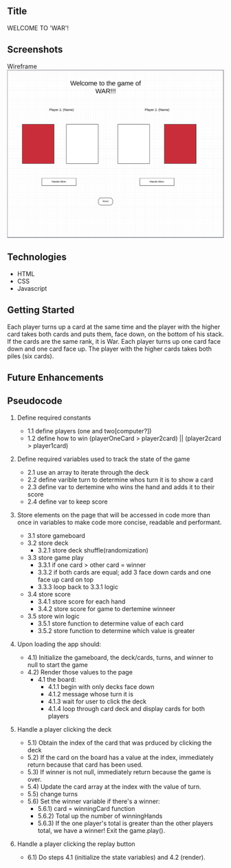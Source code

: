 ## Title

WELCOME TO 'WAR'!

## Screenshots

Wireframe
![war wireframe](./images/War_Wireframe.png)

## Technologies

- HTML
- CSS
- Javascript

## Getting Started

Each player turns up a card at the same time and the player with the higher card takes both cards and puts them, face down, on the bottom of his stack. If the cards are the same rank, it is War. Each player turns up one card face down and one card face up. The player with the higher cards takes both piles (six cards).

## Future Enhancements

## Pseudocode

1) Define required constants
    - 1.1 define players (one and two[computer?])
    - 1.2 define how to win (playerOneCard > player2card) || (player2card > player1card)

2) Define required variables used to track the state of the game
    - 2.1 use an array to iterate through the deck 
    - 2.2 define varible turn to determine whos turn it is to show a card
    - 2.3 define var to dertemine who wins the hand and adds it to their score
    - 2.4 define var to keep score

3) Store elements on the page that will be accessed in code more than once in variables to make code more concise, readable and performant.
    - 3.1 store gameboard
    - 3.2 store deck
        - 3.2.1 store deck shuffle(randomization)
    - 3.3 store game play 
        - 3.3.1 if one card > other card = winner
        - 3.3.2 if both cards are equal; add 3 face down cards and one face up card on top
        - 3.3.3 loop back to 3.3.1 logic
    - 3.4 store score
        - 3.4.1 store score for each hand
        - 3.4.2 store score for game to dertemine winneer
    - 3.5 store win logic
        - 3.5.1 store function to determine value of each card
        - 3.5.2 store function to determine which value is greater

4) Upon loading the app should:
	- 4.1) Initialize the gameboard, the deck/cards, turns, and winner to null to start the game
	- 4.2) Render those values to the page
        - 4.1 the board:
            - 4.1.1 begin with only decks face down
            - 4.1.2 message whose turn it is
            - 4.1.3 wait for user to click the deck
            - 4.1.4 loop through card deck and display cards for both players 

5) Handle a player clicking the deck
	- 5.1) Obtain the index of the card that was prduced by clicking the deck
	- 5.2) If the card on the board has a value at the index, immediately return because that card has been used.
	- 5.3) If winner is not null, immediately return because the game is over.
	- 5.4) Update the card array at the index with the value of turn.
	- 5.5) change turns 
	- 5.6) Set the winner variable if there's a winner:
		- 5.6.1) card = winningCard function
		- 5.6.2) Total up the number of winningHands
		- 5.6.3) If the one player's total is greater than the other players total, we have a winner! Exit the game.play().

6) Handle a player clicking the replay button
    - 6.1) Do steps 4.1 (initialize the state variables) and 4.2 (render).
